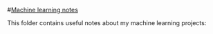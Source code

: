 #[Machine learning notes](https://leoespin.github.io/python/)

This folder contains useful notes about my machine learning projects:

